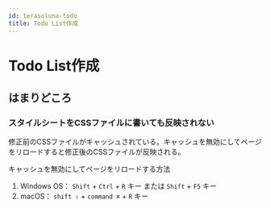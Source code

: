 ```yaml
---
id: terasoluna-todo
title: Todo List作成
---
```


# Todo List作成

## はまりどころ

### スタイルシートをCSSファイルに書いても反映されない

修正前のCSSファイルがキャッシュされている。キャッシュを無効にしてページをリロードすると修正後のCSSファイルが反映される。

キャッシュを無効にしてページをリロードする方法

1. Windows OS： `Shift` + `Ctrl` + `R` キー または `Shift` + `F5` キー
2. macOS： `shift ⇧` + `command ⌘` + `R` キー

